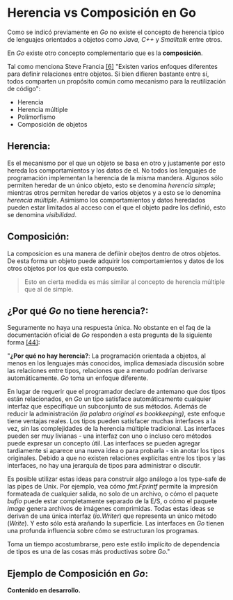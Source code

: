 # Herencia vs Composición en Go

Como se indicó previamente en _Go_ no existe el concepto de herencia típico de lenguajes orientados a objetos como _Java_, _C++_ y _Smalltalk_ entre otros.

En _Go_ existe otro concepto complementario que es la **composición**.

Tal como menciona Steve Francia [\[6\]](/recursos.md) "Existen varios enfoques diferentes para definir relaciones entre objetos. Si bien difieren bastante entre sí, todos comparten un propósito común como mecanismo para la reutilización de código":

- Herencia
- Herencia múltiple
- Polimorfismo
- Composición de objetos

## Herencia:

Es el mecanismo por el que un objeto se basa en otro y justamente por esto hereda los comportamientos y los datos de el. No todos los lenguajes de programación implementan la herencia de la misma mandera. Algunos sólo permiten heredar de un único objeto, esto se denomina _herencia simple_; mientras otros permiten heredar de varios objetos y a esto se lo denomina _herencia múltiple_.
Asimismo los comportamientos y datos heredados pueden estar limitados al acceso con el que el objeto padre los definió, esto se denomina _visibilidad_.

## Composición:

La composicion es una manera de defiinir obejtos dentro de otros objetos. De esta forma un objeto puede adquirir los comportamientos y datos de los otros objetos por los que esta compuesto.

> Esto en cierta medida es más similar al concepto de herencia múltiple que al de simple.

## ¿Por qué _Go_ no tiene herencia?:

Seguramente no haya una respuesta única. No obstante en el faq de la documentación oficial de _Go_ responden a esta pregunta de la siguiente forma [\[44\]](/recursos.md):

"**¿Por qué no hay herencia?**:
La programación orientada a objetos, al menos en los lenguajes más conocidos, implica demasiada discusión sobre las relaciones entre tipos, relaciones que a menudo podrían derivarse automáticamente. _Go_ toma un enfoque diferente.

En lugar de requerir que el programador declare de antemano que dos tipos están relacionados, en _Go_ un tipo satisface automáticamente cualquier interfaz que especifique un subconjunto de sus métodos. Además de reducir la administración *(la palabra original es bookkeeping)*, este enfoque tiene ventajas reales. Los tipos pueden satisfacer muchas interfaces a la vez, sin las complejidades de la herencia múltiple tradicional. Las interfaces pueden ser muy livianas - una interfaz con uno o incluso cero métodos puede expresar un concepto útil. Las interfaces se pueden agregar tardiamente si aparece una nueva idea o para probarla - sin anotar los tipos originales. Debido a que no existen relaciones explícitas entre los tipos y las interfaces, no hay una jerarquía de tipos para administrar o discutir.

Es posible utilizar estas ideas para construir algo análogo a los type-safe de las pipes de Unix. Por ejemplo, vea cómo _fmt.Fprintf_ permite la impresión formateada de cualquier salida, no solo de un archivo, o cómo el paquete _bufio_ puede estar completamente separado de la E/S, o cómo el paquete _image_ genera archivos de imágenes comprimidas. Todas estas ideas se derivan de una única interfaz (_io.Writer_) que representa un único método (_Write_). Y esto sólo está arañando la superficie. Las interfaces en _Go_ tienen una profunda influencia sobre cómo se estructuran los programas.

Toma un tiempo acostumbrarse, pero este estilo implícito de dependencia de tipos es una de las cosas más productivas sobre _Go_."

## Ejemplo de Composición en _Go_:

**Contenido en desarrollo.**
